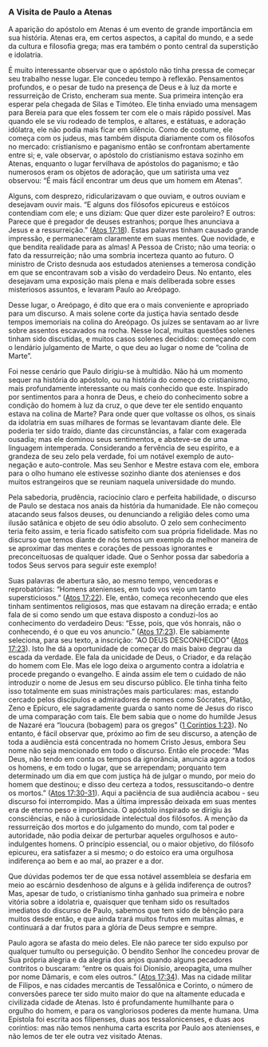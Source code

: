 ### A Visita de Paulo a Atenas 

A aparição do apóstolo em Atenas é um evento de grande importância em sua história. Atenas era, em certos aspectos, a capital do mundo, e a sede da cultura e filosofia grega; mas era também o ponto central da superstição e idolatria.

É muito interessante observar que o apóstolo não tinha pressa de começar seu trabalho nesse lugar. Ele concedeu tempo à reflexão. Pensamentos profundos, e o pesar de tudo na presença de Deus e à luz da morte e ressurreição de Cristo, encheram sua mente. Sua primeira intenção era esperar pela chegada de Silas e Timóteo. Ele tinha enviado uma mensagem para Bereia para que eles fossem ter com ele o mais rápido possível. Mas quando ele se viu rodeado de templos, e altares, e estátuas, e adoração idólatra, ele não podia mais ficar em silêncio. Como de costume, ele começa com os judeus, mas também disputa diariamente com os filósofos no mercado: cristianismo e paganismo então se confrontam abertamente entre si; e, vale observar, o apóstolo do cristianismo estava sozinho em Atenas, enquanto o lugar fervilhava de apóstolos do paganismo; e tão numerosos eram os objetos de adoração, que um satirista uma vez observou: “É mais fácil encontrar um deus que um homem em Atenas”.

Alguns, com desprezo, ridicularizavam o que ouviam, e outros ouviam e desejavam ouvir mais. “E alguns dos filósofos epicureus e estóicos contendiam com ele; e uns diziam: Que quer dizer este paroleiro? E outros: Parece que é pregador de deuses estranhos; porque lhes anunciava a Jesus e a ressurreição.” ([Atos 17:18](http://bibliaonline.com.br/acf/atos/17/18)). Estas palavras tinham causado grande impressão, e permaneceram claramente em suas mentes. Que novidade, e que bendita realidade para as almas! A Pessoa de Cristo; não uma teoria: o fato da ressurreição; não uma sombria incerteza quanto ao futuro. O ministro de Cristo desnuda aos estudados atenienses a temerosa condição em que se encontravam sob a visão do verdadeiro Deus. No entanto, eles desejavam uma exposição mais plena e mais deliberada sobre esses misteriosos assuntos, e levaram Paulo ao Areópago.

Desse lugar, o Areópago, é dito que era o mais conveniente e apropriado para um discurso. A mais solene corte da justiça havia sentado desde tempos imemoriais na colina do Areópago. Os juízes se sentavam ao ar livre sobre assentos escavados na rocha. Nesse local, muitas questões solenes tinham sido discutidas, e muitos casos solenes decididos: começando com o lendário julgamento de Marte, o que deu ao lugar o nome de “colina de Marte”.

Foi nesse cenário que Paulo dirigiu-se à multidão. Não há um momento sequer na história do apóstolo, ou na história do começo do cristianismo, mais profundamente interessante ou mais conhecido que este. Inspirado por sentimentos para a honra de Deus, e cheio do conhecimento sobre a condição do homem à luz da cruz, o que deve ter ele sentido enquanto estava na colina de Marte? Para onde quer que voltasse os olhos, os sinais da idolatria em suas milhares de formas se levantavam diante dele. Ele poderia ter sido traído, diante das circunstâncias, a falar com exagerada ousadia; mas ele dominou seus sentimentos, e absteve-se de uma linguagem intemperada. Considerando a fervência de seu espírito, e a grandeza de seu zelo pela verdade, foi um notável exemplo de auto-negação e auto-controle. Mas seu Senhor e Mestre estava com ele, embora para o olho humano ele estivesse sozinho diante dos atenienses e dos muitos estrangeiros que se reuniam naquela universidade do mundo.

Pela sabedoria, prudência, raciocínio claro e perfeita habilidade, o discurso de Paulo se destaca nos anais da história da humanidade. Ele não começou atacando seus falsos deuses, ou denunciando a religião deles como uma ilusão satânica e objeto de seu ódio absoluto. O zelo sem conhecimento teria feito assim, e teria ficado satisfeito com sua própria fidelidade. Mas no discurso que temos diante de nós temos um exemplo da melhor maneira de se aproximar das mentes e corações de pessoas ignorantes e preconceituosas de qualquer idade. Que o Senhor possa dar sabedoria a todos Seus servos para seguir este exemplo!

Suas palavras de abertura são, ao mesmo tempo, vencedoras e reprobatórias: “Homens atenienses, em tudo vos vejo um tanto supersticiosos.” ([Atos 17:22](http://bibliaonline.com.br/acf/atos/17/22)). Ele, então, começa reconhecendo que eles tinham sentimentos religiosos, mas que estavam na direção errada; e então fala de si como sendo um que estava disposto a conduzi-los ao conhecimento do verdadeiro Deus: “Esse, pois, que vós honrais, não o conhecendo, é o que eu vos anuncio.” ([Atos 17:23](http://bibliaonline.com.br/acf/atos/17/23)). Ele sabiamente seleciona, para seu texto, a inscrição: “AO DEUS DESCONHECIDO” ([Atos 17:23](http://bibliaonline.com.br/acf/atos/17/23)). Isto lhe dá a oportunidade de começar do mais baixo degrau da escada da verdade. Ele fala da unicidade de Deus, o Criador, e da relação do homem com Ele. Mas ele logo deixa o argumento contra a idolatria e procede pregando o evangelho. E ainda assim ele tem o cuidado de não introduzir o nome de Jesus em seu discurso público. Ele tinha tinha feito isso totalmente em suas ministrações mais particulares: mas, estando cercado pelos discípulos e admiradores de nomes como Sócrates, Platão, Zeno e Epícuro, ele sagradamente guarda o santo nome de Jesus do risco de uma comparação com tais. Ele bem sabia que o nome do humilde Jesus de Nazaré era “loucura (bobagem) para os gregos” ([1 Coríntios 1:23](http://bibliaonline.com.br/acf/1co/1/23)). No entanto, é fácil observar que, próximo ao fim de seu discurso, a atenção de toda a audiência está concentrada no homem Cristo Jesus, embora Seu nome não seja mencionado em todo o discurso. Então ele procede: “Mas Deus, não tendo em conta os tempos da ignorância, anuncia agora a todos os homens, e em todo o lugar, que se arrependam; porquanto tem determinado um dia em que com justiça há de julgar o mundo, por meio do homem que destinou; e disso deu certeza a todos, ressuscitando-o dentre os mortos.” ([Atos 17:30-31](http://bibliaonline.com.br/acf/atos/17/30-31)). Aqui a paciência de sua audiência acabou - seu discurso foi interrompido. Mas a última impressão deixada em suas mentes era de eterno peso e importância. O apóstolo inspirado se dirigiu às consciências, e não à curiosidade intelectual dos filósofos. A menção da ressurreição dos mortos e do julgamento do mundo, com tal poder e autoridade, não podia deixar de perturbar aqueles orgulhosos e auto-indulgentes homens. O princípio essencial, ou o maior objetivo, do filósofo epicureu, era satisfazer a si mesmo; o do estoico era uma orgulhosa indiferença ao bem e ao mal, ao prazer e a dor.

Que dúvidas podemos ter de que essa notável assembleia se desfaria em meio ao escárnio desdenhoso de alguns e à gélida indiferença de outros? Mas, apesar de tudo, o cristianismo tinha ganhado sua primeira e nobre vitória sobre a idolatria e, quaisquer que tenham sido os resultados imediatos do discurso de Paulo, sabemos que tem sido de bênção para muitos desde então, e que ainda trará muitos frutos em muitas almas, e continuará a dar frutos para a glória de Deus sempre e sempre.

Paulo agora se afasta do meio deles. Ele não parece ter sido expulso por qualquer tumulto ou perseguição. O bendito Senhor lhe concedeu provar de Sua própria alegria e da alegria dos anjos quando alguns pecadores contritos o buscaram: “entre os quais foi Dionísio, areopagita, uma mulher por nome Dâmaris, e com eles outros.” ([Atos 17:34](http://bibliaonline.com.br/acf/atos/17/34)). Mas na cidade militar de Filipos, e nas cidades mercantis de Tessalônica e Corinto, o número de conversões parece ter sido muito maior do que na altamente educada e civilizada cidade de Atenas. Isto é profundamente humilhante para o orgulho do homem, e para os vangloriosos poderes da mente humana. Uma Epístola foi escrita aos filipenses, duas aos tessalonicenses, e duas aos coríntios: mas não temos nenhuma carta escrita por Paulo aos atenienses, e não lemos de ter ele outra vez visitado Atenas.